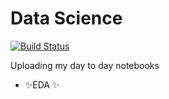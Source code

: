 # Data Science



[![Build Status](https://travis-ci.org/joemccann/dillinger.svg?branch=master)](https://travis-ci.org/joemccann/dillinger)

 Uploading my day to day notebooks
- ✨EDA ✨

